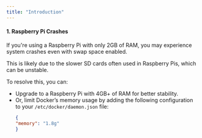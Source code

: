 ```yaml
---
title: "Introduction"
---
```




#### 1. Raspberry Pi Crashes
If you're using a Raspberry Pi with only 2GB of RAM, you may experience system crashes even with swap space enabled. 

This is likely due to the slower SD cards often used in Raspberry Pis, which can be unstable.

To resolve this, you can:
- Upgrade to a Raspberry Pi with 4GB+ of RAM for better stability.
- Or, limit Docker’s memory usage by adding the following configuration to your `/etc/docker/daemon.json` file:
  ```json
  {
  "memory": "1.8g"
  }
  ```
